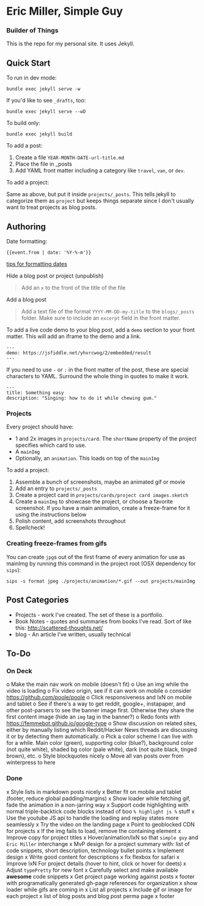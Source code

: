 # Eric Miller, Simple Guy
### Builder of Things

This is the repo for my personal site. It uses Jekyll.



## Quick Start

To run in dev mode:

    bundle exec jekyll serve -w

If you'd like to see `_drafts`, too:

    bundle exec jekyll serve --wD

To build only:

    bundle exec jekyll build

To add a post:

1. Create a file `YEAR-MONTH-DATE-url-title.md`
2. Place the file in _posts
3. Add YAML front matter including a category like `travel`, `van`, or `dev`.

To add a project:

Same as above, but put it inside `projects/_posts`. This tells jekyll to categorize them as `project` but keeps things separate since I don't usually want to treat projects as blog posts.



## Authoring

Date formatting:

    {{event.from | date: '%Y-%-m'}}

[tips for formatting dates](http://alanwsmith.com/jekyll-liquid-date-formatting-examples)

Hide a blog post or project (unpublish)

> Add an `x` to the front of the title of the file

Add a blog post

> Add a text file of the format `YYYY-MM-DD-my-title` to the `blogs/_posts` folder. Make sure to include an `excerpt` field in the front matter.

To add a live code demo to your blog post, add a `demo` section to your front matter. This will add an iframe to the demo and a link.

    ---
    demo: https://jsfiddle.net/yhvrcwog/2/embedded/result
    ---

If you need to use `-` or `:` in the front matter of the post, these are special characters to YAML. Surround the whole thing in quotes to make it work.

    ---
    title: Something easy
    description: "Singing: how to do it while chewing gum."
    
### Projects

Every project should have:

* 1 and 2x images in `projects/card`. The `shortName` property of the project specifies which card to use.
* A `mainImg`
* Optionally, an `animation`. This loads on top of the `mainImg`

To add a project: 

1. Assemble a bunch of screenshots, maybe an animated gif or movie
2. Add an entry to `projects/_posts`
3. Create a project card in `projects/cards/project card images.sketch`
4. Create a `mainImg` to showcase the project, or choose a favorite screenshot. If you have a main animation, create a freeze-frame for it using the instructions below
5. Polish content, add screenshots throughout
6. Spellcheck!

### Creating freeze-frames from gifs

You can create `jpg`s out of the first frame of every animation for use as mainImg by running this command in the project root (OSX dependency for `sips`):

    sips -s format jpeg ./projects/animation/*.gif --out projects/mainImg



## Post Categories

* Projects - work I've created. The set of these is a portfolio.
* Book Notes - quotes and summaries from books I've read. Sort of like this: http://scattered-thoughts.net/
* blog - An article I've written, usually technical

## To-Do

### On Deck
o Make the main nav work on mobile (doesn't fit)
o Use an img while the video is loading
o Fix video origin, see if it can work on mobile
o consider https://github.com/poole/poole
o Click responsiveness and IxN on mobile and tablet
o See if there's a way to get reddit, google+, instapaper, and other post-parsers to see the banner image first. Otherwise they share the first content image (hide an `img` tag in the banner?)
o Redo fonts with https://femmebot.github.io/google-type
o Show discussion on related sites, either by manually listing which Reddit/Hacker News threads are discussing it or by detecting them automatically.
o Pick a color scheme I can live with for a while. Main color (green), supporting color (blue?), background color (not quite white), shaded bg color (pale white), dark (not quite black, tinged brown), etc.
o Style blockquotes nicely
o Move all van posts over from winterpress to here

### Done
x Style lists in markdown posts nicely
x Better fit on mobile and tablet (footer, reduce global padding/margins)
x Show loader while fetching gif, fade the animation in a non-jarring way
x Support code highlighting with normal triple-backtick code blocks instead of boo `% highlight js %` stuff
x Use the youtube JS api to handle the loading and replay states more seamlessly
x Try the video on the landing page
x Point to geoblocked CDN for projects
x If the img fails to load, remove the containing element
x Improve copy for project titles
x Hover/animation/IxN so that `simple guy` and `Eric Miller` interchange
x MvP design for a project summary with: list of code snippets, short description, technology bullet points
x Implement design
x Write good content for descriptions
x fix flexbox for safari
x Improve IxN For project details (hover to hint, click or hover for deets)
x Adjust `typePretty` for new font
x Carefully select and make available **awesome** code snippets
x Get project page working against posts
x footer with programatically generated gh-page references for organization
x show loader while gifs are coming in
x List all projects
x Include gif or image for each project
x list of blog posts and blog post perma page
x footer
